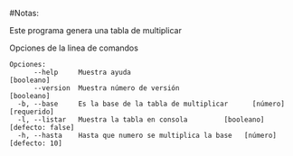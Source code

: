 #Notas:

Este programa genera una tabla de multiplicar

Opciones de la linea de comandos
```
Opciones:
      --help     Muestra ayuda                                        [booleano]
      --version  Muestra número de versión                            [booleano]
  -b, --base     Es la base de la tabla de multiplicar      [número] [requerido]
  -l, --listar   Muestra la tabla en consola         [booleano] [defecto: false]
  -h, --hasta    Hasta que numero se multiplica la base   [número] [defecto: 10]
```